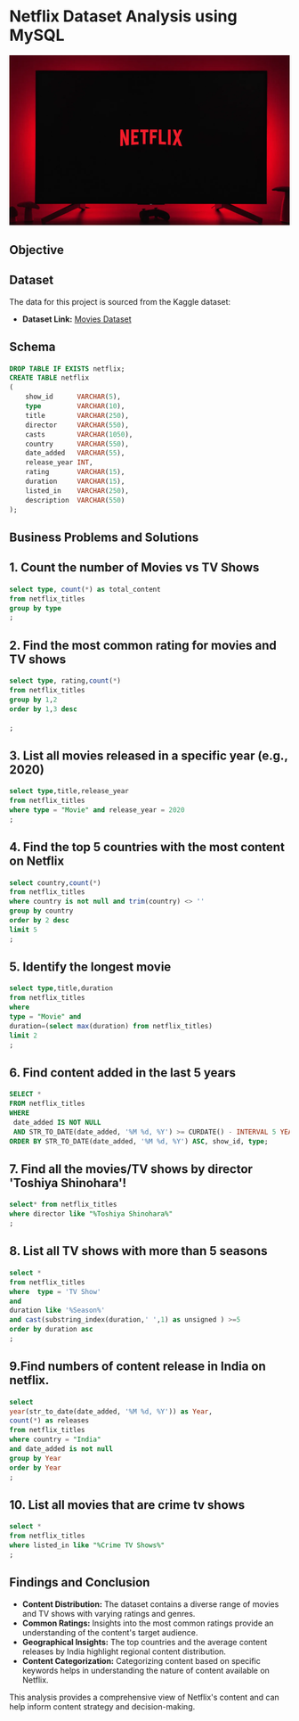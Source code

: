 # Netflix Dataset Analysis using MySQL
![Netflix Logo](https://github.com/759-562/Netflix_sql_project/blob/main/nee.png)

## Objective

## Dataset

The data for this project is sourced from the Kaggle dataset:

- **Dataset Link:** [Movies Dataset](https://www.kaggle.com/datasets/shivamb/netflix-shows?resource=download)

## Schema

```sql
DROP TABLE IF EXISTS netflix;
CREATE TABLE netflix
(
    show_id      VARCHAR(5),
    type         VARCHAR(10),
    title        VARCHAR(250),
    director     VARCHAR(550),
    casts        VARCHAR(1050),
    country      VARCHAR(550),
    date_added   VARCHAR(55),
    release_year INT,
    rating       VARCHAR(15),
    duration     VARCHAR(15),
    listed_in    VARCHAR(250),
    description  VARCHAR(550)
);
```

## Business Problems and Solutions

## 1. Count the number of Movies vs TV Shows
```sql
select type, count(*) as total_content
from netflix_titles
group by type
;
```

##  2. Find the most common rating for movies and TV shows
```sql
select type, rating,count(*)
from netflix_titles
group by 1,2
order by 1,3 desc

;
```
## 3. List all movies released in a specific year (e.g., 2020)
```sql
select type,title,release_year
from netflix_titles 
where type = "Movie" and release_year = 2020
;
```

## 4. Find the top 5 countries with the most content on Netflix
```sql
select country,count(*)
from netflix_titles
where country is not null and trim(country) <> ''
group by country
order by 2 desc
limit 5
;
```

## 5. Identify the longest movie
```sql
select type,title,duration
from netflix_titles
where 
type = "Movie" and
duration=(select max(duration) from netflix_titles)
limit 2
;
```
## 6. Find content added in the last 5 years
 ```sql
SELECT *
FROM netflix_titles
WHERE 
  date_added IS NOT NULL
  AND STR_TO_DATE(date_added, '%M %d, %Y') >= CURDATE() - INTERVAL 5 YEAR
ORDER BY STR_TO_DATE(date_added, '%M %d, %Y') ASC, show_id, type;
```
## 7. Find all the movies/TV shows by director 'Toshiya Shinohara'!
```sql
select* from netflix_titles
where director like "%Toshiya Shinohara%"
;
```
## 8. List all TV shows with more than 5 seasons
```sql
select *
from netflix_titles
where  type = 'TV Show' 
and
duration like '%Season%'
and cast(substring_index(duration,' ',1) as unsigned ) >=5
order by duration asc
;
```


## 9.Find numbers of content release in India on netflix. 
```sql
select 
year(str_to_date(date_added, '%M %d, %Y')) as Year,
count(*) as releases
from netflix_titles
where country = "India"
and date_added is not null
group by Year
order by Year
;
```

## 10. List all movies that are crime tv shows
```sql
select * 
from netflix_titles
where listed_in like "%Crime TV Shows%"
;
```

## Findings and Conclusion

- **Content Distribution:** The dataset contains a diverse range of movies and TV shows with varying ratings and genres.
- **Common Ratings:** Insights into the most common ratings provide an understanding of the content's target audience.
- **Geographical Insights:** The top countries and the average content releases by India highlight regional content distribution.
- **Content Categorization:** Categorizing content based on specific keywords helps in understanding the nature of content available on Netflix.

This analysis provides a comprehensive view of Netflix's content and can help inform content strategy and decision-making.
